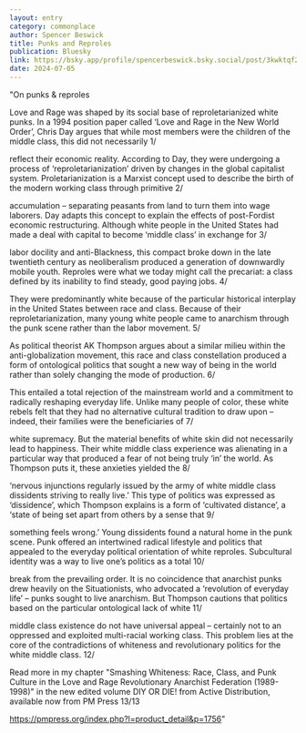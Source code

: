 ```yaml
---
layout: entry
category: commonplace
author: Spencer Beswick
title: Punks and Reproles
publication: Bluesky
link: https://bsky.app/profile/spencerbeswick.bsky.social/post/3kwktqf2ooe2i
date: 2024-07-05
---
```


"On punks & reproles

Love and Rage was shaped by its social base of reproletarianized white punks. In a 1994 position paper called ‘Love and Rage in the New World Order’, Chris Day argues that while most members were the children of the middle class, this did not necessarily 1/

reflect their economic reality. According to Day, they were undergoing a process of ‘reproletarianization’ driven by changes in the global capitalist system. Proletarianization is a Marxist concept used to describe the birth of the modern working class through primitive 2/

accumulation – separating peasants from land to turn them into wage laborers. Day adapts this concept to explain the effects of post-Fordist economic restructuring. Although white people in the United States had made a deal with capital to become ‘middle class’ in exchange for 3/

labor docility and anti-Blackness, this compact broke down in the late twentieth century as neoliberalism produced a generation of downwardly mobile youth. Reproles were what we today might call the precariat: a class defined by its inability to find steady, good paying jobs. 4/

They were predominantly white because of the particular historical interplay in the United States between race and class. Because of their reproletarianization, many young white people came to anarchism through the punk scene rather than the labor movement. 5/

As political theorist AK Thompson argues about a similar milieu within the anti-globalization movement, this race and class constellation produced a form of ontological politics that sought a new way of being in the world rather than solely changing the mode of production. 6/

This entailed a total rejection of the mainstream world and a commitment to radically reshaping everyday life. Unlike many people of color, these white rebels felt that they had no alternative cultural tradition to draw upon – indeed, their families were the beneficiaries of 7/

white supremacy. But the material benefits of white skin did not necessarily lead to happiness. Their white middle class experience was alienating in a particular way that produced a fear of not being truly ‘in’ the world. As Thompson puts it, these anxieties yielded the 8/

‘nervous injunctions regularly issued by the army of white middle class dissidents striving to really live.’ This type of politics was expressed as ‘dissidence’, which Thompson explains is a form of ‘cultivated distance’, a ‘state of being set apart from others by a sense that 9/

something feels wrong.’ Young dissidents found a natural home in the punk scene. Punk offered an intertwined radical lifestyle and politics that appealed to the everyday political orientation of white reproles. Subcultural identity was a way to live one’s politics as a total 10/

break from the prevailing order. It is no coincidence that anarchist punks drew heavily on the Situationists, who advocated a ‘revolution of everyday life’ – punks sought to live anarchism. But Thompson cautions that politics based on the particular ontological lack of white 11/

middle class existence do not have universal appeal – certainly not to an oppressed and exploited multi-racial working class. This problem lies at the core of the contradictions of whiteness and revolutionary politics for the white middle class. 12/

Read more in my chapter "Smashing Whiteness: Race, Class, and Punk Culture in the Love and Rage Revolutionary Anarchist Federation (1989-1998)" in the new edited volume DIY OR DIE! from Active Distribution, available now from PM Press 13/13

<https://pmpress.org/index.php?l=product_detail&p=1756>"
